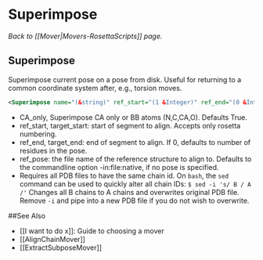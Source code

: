 # Superimpose
*Back to [[Mover|Movers-RosettaScripts]] page.*
## Superimpose

Superimpose current pose on a pose from disk. Useful for returning to a common coordinate system after, e.g., torsion moves.

```xml
<Superimpose name="(&string)" ref_start="(1 &Integer)" ref_end="(0 &Integer)" target_start="(1 &Integer)" target_end="(0 &Integer)" ref_pose="(see below &string)" CA_only="(1 &integer)"/> 
```
-   CA\_only, Superimpose CA only or BB atoms (N,C,CA,O).  Defaults True.
-   ref\_start, target\_start: start of segment to align. Accepts only rosetta numbering.
-   ref\_end, target\_end: end of segment to align. If 0, defaults to number of residues in the pose.
-   ref\_pose: the file name of the reference structure to align to. Defaults to the commandline option -in:file:native, if no pose is specified.
-   Requires all PDB files to have the same chain id. On ``bash``, the ``sed`` command can be used to quickly alter all chain IDs: ``$ sed -i 's/ B / A /'`` Changes all B chains to A chains and overwrites original PDB file. Remove ``-i`` and pipe into a new PDB file if you do not wish to overwrite.  


##See Also

* [[I want to do x]]: Guide to choosing a mover
* [[AlignChainMover]]
* [[ExtractSubposeMover]]
